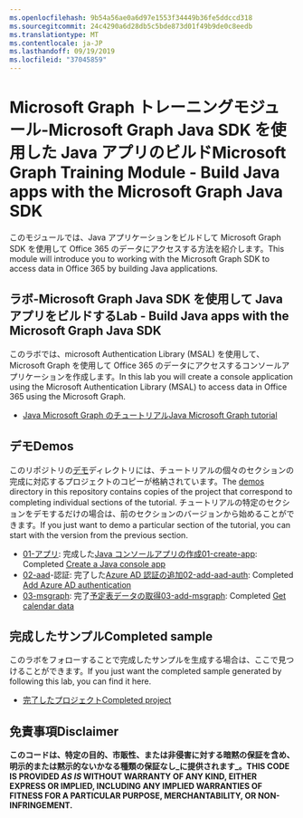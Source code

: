 ```yaml
---
ms.openlocfilehash: 9b54a56ae0a6d97e1553f34449b36fe5ddccd318
ms.sourcegitcommit: 24c4290a6d28db5c5bde873d01f49b9de0c8eedb
ms.translationtype: MT
ms.contentlocale: ja-JP
ms.lasthandoff: 09/19/2019
ms.locfileid: "37045859"
---
```

# <a name="microsoft-graph-training-module---build-java-apps-with-the-microsoft-graph-java-sdk"></a><span data-ttu-id="10e19-101">Microsoft Graph トレーニングモジュール-Microsoft Graph Java SDK を使用した Java アプリのビルド</span><span class="sxs-lookup"><span data-stu-id="10e19-101">Microsoft Graph Training Module - Build Java apps with the Microsoft Graph Java SDK</span></span>

<span data-ttu-id="10e19-102">このモジュールでは、Java アプリケーションをビルドして Microsoft Graph SDK を使用して Office 365 のデータにアクセスする方法を紹介します。</span><span class="sxs-lookup"><span data-stu-id="10e19-102">This module will introduce you to working with the Microsoft Graph SDK to access data in Office 365 by building Java applications.</span></span>

## <a name="lab---build-java-apps-with-the-microsoft-graph-java-sdk"></a><span data-ttu-id="10e19-103">ラボ-Microsoft Graph Java SDK を使用して Java アプリをビルドする</span><span class="sxs-lookup"><span data-stu-id="10e19-103">Lab - Build Java apps with the Microsoft Graph Java SDK</span></span>

<span data-ttu-id="10e19-104">このラボでは、microsoft Authentication Library (MSAL) を使用して、Microsoft Graph を使用して Office 365 のデータにアクセスするコンソールアプリケーションを作成します。</span><span class="sxs-lookup"><span data-stu-id="10e19-104">In this lab you will create a console application using the Microsoft Authentication Library (MSAL) to access data in Office 365 using the Microsoft Graph.</span></span>

- [<span data-ttu-id="10e19-105">Java Microsoft Graph のチュートリアル</span><span class="sxs-lookup"><span data-stu-id="10e19-105">Java Microsoft Graph tutorial</span></span>](https://docs.microsoft.com/graph/tutorials/java)

## <a name="demos"></a><span data-ttu-id="10e19-106">デモ</span><span class="sxs-lookup"><span data-stu-id="10e19-106">Demos</span></span>

<span data-ttu-id="10e19-107">このリポジトリの[デモ](./demos)ディレクトリには、チュートリアルの個々のセクションの完成に対応するプロジェクトのコピーが格納されています。</span><span class="sxs-lookup"><span data-stu-id="10e19-107">The [demos](./demos) directory in this repository contains copies of the project that correspond to completing individual sections of the tutorial.</span></span> <span data-ttu-id="10e19-108">チュートリアルの特定のセクションをデモするだけの場合は、前のセクションのバージョンから始めることができます。</span><span class="sxs-lookup"><span data-stu-id="10e19-108">If you just want to demo a particular section of the tutorial, you can start with the version from the previous section.</span></span>

- <span data-ttu-id="10e19-109">[01-アプリ](demos/01-create-app): 完成した[Java コンソールアプリの作成](https://docs.microsoft.com/graph/tutorials/java?tutorial-step=1)</span><span class="sxs-lookup"><span data-stu-id="10e19-109">[01-create-app](demos/01-create-app): Completed [Create a Java console app](https://docs.microsoft.com/graph/tutorials/java?tutorial-step=1)</span></span>
- <span data-ttu-id="10e19-110">[02-aad](demos/02-add-aad-auth)-認証: 完了した[Azure AD 認証の追加](https://docs.microsoft.com/graph/tutorials/java?tutorial-step=3)</span><span class="sxs-lookup"><span data-stu-id="10e19-110">[02-add-aad-auth](demos/02-add-aad-auth): Completed [Add Azure AD authentication](https://docs.microsoft.com/graph/tutorials/java?tutorial-step=3)</span></span>
- <span data-ttu-id="10e19-111">[03-msgraph](demos/03-add-msgraph): 完了[予定表データの取得](https://docs.microsoft.com/graph/tutorials/java?tutorial-step=4)</span><span class="sxs-lookup"><span data-stu-id="10e19-111">[03-add-msgraph](demos/03-add-msgraph): Completed [Get calendar data](https://docs.microsoft.com/graph/tutorials/java?tutorial-step=4)</span></span>

## <a name="completed-sample"></a><span data-ttu-id="10e19-112">完成したサンプル</span><span class="sxs-lookup"><span data-stu-id="10e19-112">Completed sample</span></span>

<span data-ttu-id="10e19-113">このラボをフォローすることで完成したサンプルを生成する場合は、ここで見つけることができます。</span><span class="sxs-lookup"><span data-stu-id="10e19-113">If you just want the completed sample generated by following this lab, you can find it here.</span></span>

- [<span data-ttu-id="10e19-114">完了したプロジェクト</span><span class="sxs-lookup"><span data-stu-id="10e19-114">Completed project</span></span>](demos/03-add-msgraph)

## <a name="disclaimer"></a><span data-ttu-id="10e19-115">免責事項</span><span class="sxs-lookup"><span data-stu-id="10e19-115">Disclaimer</span></span>

<span data-ttu-id="10e19-116">**このコードは、特定の目的、市販性、または非侵害に対する暗黙の保証を含め、明示的または黙示的ないかなる種類の保証なし_に提供されます_。**</span><span class="sxs-lookup"><span data-stu-id="10e19-116">**THIS CODE IS PROVIDED _AS IS_ WITHOUT WARRANTY OF ANY KIND, EITHER EXPRESS OR IMPLIED, INCLUDING ANY IMPLIED WARRANTIES OF FITNESS FOR A PARTICULAR PURPOSE, MERCHANTABILITY, OR NON-INFRINGEMENT.**</span></span>
